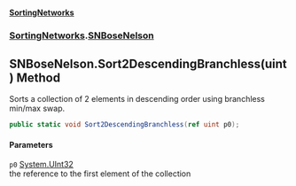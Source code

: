#### [SortingNetworks](./index.md 'index')
### [SortingNetworks](./SortingNetworks.md 'SortingNetworks').[SNBoseNelson](./SortingNetworks-SNBoseNelson.md 'SortingNetworks.SNBoseNelson')
## SNBoseNelson.Sort2DescendingBranchless(uint) Method
Sorts a collection of 2 elements in descending order using branchless min/max swap.  
```csharp
public static void Sort2DescendingBranchless(ref uint p0);
```
#### Parameters
<a name='SortingNetworks-SNBoseNelson-Sort2DescendingBranchless(uint)-p0'></a>
`p0` [System.UInt32](https://docs.microsoft.com/en-us/dotnet/api/System.UInt32 'System.UInt32')  
the reference to the first element of the collection  
  
